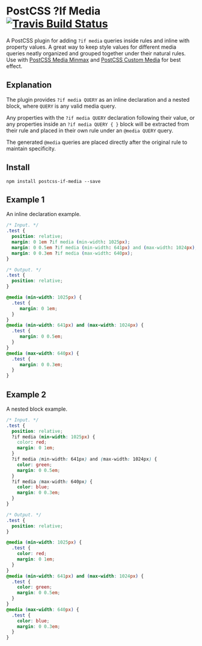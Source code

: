 [travis]:               https://travis-ci.org/arccoza/postcss-if-media
[travis-img]:           https://img.shields.io/travis/arccoza/postcss-if-media.svg
[postcss-custom-media]: https://github.com/postcss/postcss-custom-media
[postcss-media-minmax]: https://github.com/postcss/postcss-media-minmax
# PostCSS ?If Media [![Travis Build Status][travis-img]][travis]

A PostCSS plugin for adding `?if media` queries inside rules and inline with property values.
A great way to keep style values for different media queries neatly organized and grouped together under their natural rules.
Use with [PostCSS Media Minmax][postcss-media-minmax] and [PostCSS Custom Media][postcss-custom-media] for best effect.

## Explanation
The plugin provides `?if media QUERY` as an inline declaration and a nested block, where `QUERY` is any valid media query.

Any properties with the `?if media QUERY` declaration following their value, or any properties inside an `?if media QUERY { }` block will be extracted from their rule and placed in their own rule under an `@media QUERY` query.

The generated `@media` queries are placed directly after the original rule to maintain specificity.

## Install
`npm install postcss-if-media --save`

## Example 1
An inline declaration example.

```css
/* Input. */
.test {
  position: relative;
  margin: 0 1em ?if media (min-width: 1025px);
  margin: 0 0.5em ?if media (min-width: 641px) and (max-width: 1024px);
  margin: 0 0.3em ?if media (max-width: 640px);
}

/* Output. */
.test {
  position: relative;
}

@media (min-width: 1025px) {
  .test {
     margin: 0 1em;
  }
}
@media (min-width: 641px) and (max-width: 1024px) {
  .test {
     margin: 0 0.5em;
  }
}
@media (max-width: 640px) {
  .test {
     margin: 0 0.3em;
  }
}
```

## Example 2
A nested block example.

```css
/* Input. */
.test {
  position: relative;
  ?if media (min-width: 1025px) {
    color: red;
    margin: 0 1em;
  }
  ?if media (min-width: 641px) and (max-width: 1024px) {
    color: green;
    margin: 0 0.5em;
  }
  ?if media (max-width: 640px) {
    color: blue;
    margin: 0 0.3em;
  }
}

/* Output. */
.test {
  position: relative;
}

@media (min-width: 1025px) {
  .test {
    color: red;
    margin: 0 1em;
  }
}
@media (min-width: 641px) and (max-width: 1024px) {
  .test {
    color: green;
    margin: 0 0.5em;
  }
}
@media (max-width: 640px) {
  .test {
    color: blue;
    margin: 0 0.3em;
  }
}
```
